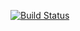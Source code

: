 [![Build Status](https://github.com/OriginQ/QPanda-SDK.git)](https://travis-ci.org/OriginQ/QPanda-SDK)
